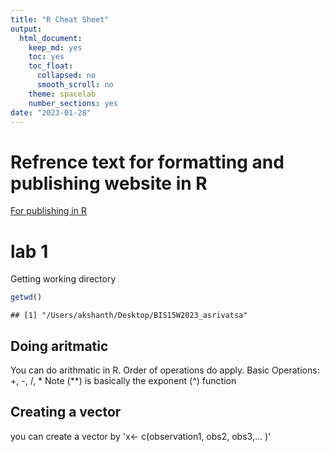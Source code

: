 ```yaml
---
title: "R Cheat Sheet"
output: 
  html_document: 
    keep_md: yes
    toc: yes
    toc_float:
      collapsed: no
      smooth_scroll: no
    theme: spacelab
    number_sections: yes
date: "2023-01-28"
---
```



# Refrence text for formatting and publishing website in R
[For publishing in R](https://bookdown.org/yihui/rmarkdown/)

# lab 1
Getting working directory

```r
getwd()
```

```
## [1] "/Users/akshanth/Desktop/BIS15W2023_asrivatsa"
```
## Doing aritmatic

You can do arithmatic in R. Order of operations do apply.
Basic Operations: +, -, /, *
Note (**) is basically the exponent (^) function

## Creating a vector
you can create a vector by 'x<- c(observation1, obs2, obs3,... )'
